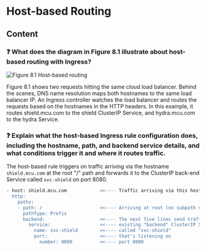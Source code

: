 # Host-based Routing

## Content

### ❓ What does the diagram in Figure 8.1 illustrate about host-based routing with Ingress?
![Figure 8.1 Host-based routing](media/figure8-1.png)

Figure 8.1 shows two requests hitting the same cloud load balancer. Behind the scenes, DNS name resolution maps both hostnames to the same load balancer IP. An Ingress controller watches the load balancer and routes the requests based on the hostnames in the HTTP headers. In this example, it routes shield.mcu.com to the shield ClusterIP Service, and hydra.mcu.com to the hydra Service.

### ❓ Explain what the host-based Ingress rule configuration does, including the hostname, path, and backend service details, and what conditions trigger it and where it routes traffic.
The host-based rule triggers on traffic arriving via the hostname `shield.mcu.com` at the root "/" path and forwards it to the ClusterIP back-end Service called `svc-shield` on port 8080.

```bash
- host: shield.mcu.com            <<---- Traffic arriving via this hostname
  http:
    paths:
    - path: /                     <<---- Arriving at root (no subpath specified)
      pathType: Prefix
      backend:                    <<---- The next five lines send traffic to an
        service:                  <<---- existing "backend" ClusterIP Service
          name: svc-shield        <<---- called "svc-shield"
          port:                   <<---- that's listening on
            number: 8080          <<---- port 8080
```

